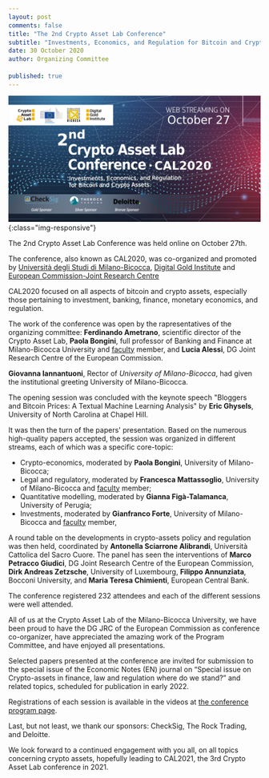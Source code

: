 ```yaml
---
layout: post
comments: false
title: "The 2nd Crypto Asset Lab Conference"
subtitle: "Investments, Economics, and Regulation for Bitcoin and Crypto Assets"
date: 30 October 2020
author: Organizing Committee

published: true
---
```


![CAL2020](/img/posts/cal2020.jpg){:class="img-responsive"}

The 2nd Crypto Asset Lab Conference was held online on October 27th.

The conference, also known as CAL2020, was co-organized and promoted by [Università degli Studi di Milano-Bicocca](https://www.unimib.it/), [Digital Gold Institute](http://dgi.io/) and [European Commission-Joint Research Centre](https://ec.europa.eu/knowledge4policy/organisation/jrc-joint-research-centre_en)

CAL2020 focused on all aspects of bitcoin and crypto assets, especially those pertaining to investment, banking, finance, monetary economics, and regulation.

The work of the conference was open by the rapresentatives of the organizing committee: **Ferdinando Ametrano**, scientific director of the Crypto Asset Lab, **Paola Bongini**, full professor of Banking and Finance at Milano-Bicocca University and [faculty](/faculty/) member, and **Lucia Alessi**, DG Joint Research Centre of the European Commission.

**Giovanna Iannantuoni**, Rector of *University of Milano-Bicocca*,  had given the institutional greeting University of Milano-Bicocca.

The opening session was concluded with the keynote speech "Bloggers and Bitcoin Prices: A Textual Machine Learning Analysis" by **Eric Ghysels**, University of North Carolina at Chapel Hill.

It was then the turn of the papers' presentation. Based on the numerous high-quality papers accepted, the session was organized in different streams, each of which was a specific core-topic:
- Crypto-economics, moderated by  **Paola Bongini**, University of Milano-Bicocca;
- Legal and regulatory, moderated by **Francesca Mattassoglio**, University of Milano-Bicocca and [faculty](/faculty/) member;
- Quantitative modelling, moderated by **Gianna Figà-Talamanca**, University of Perugia;
- Investments, moderated by  **Gianfranco Forte**, University of Milano-Bicocca and [faculty](/faculty/) member,

A round table on the developments in crypto-assets policy and regulation was then held, coordinated by **Antonella Sciarrone Alibrandi**, Università Cattolica del Sacro Cuore. The panel has seen the interventions of **Marco Petracco Giudici**, DG Joint Research Centre of the European Commission, **Dirk Andreas Zetzsche**, University of Luxembourg, **Filippo Annunziata**, Bocconi University, and **Maria Teresa Chimienti**, European Central Bank.

The conference registered 232 attendees and each of the different sessions were well attended. 

All of us at the Crypto Asset Lab of the Milano-Bicocca University, we have been proud to have the DG JRC of the European Commission as conference co-organizer, have appreciated the amazing work of the Program Committee, and have enjoyed all presentations.

Selected papers presented at the conference are invited for submission to the special issue of the Economic Notes (EN) journal on “Special issue on Crypto-assets in finance, law and regulation where do we stand?” and related topics, scheduled for publication in early 2022.

Registrations of each session is available in the videos at [the conference program page](https://cryptoassetlab.diseade.unimib.it/cal2020/).

Last, but not least, we thank our sponsors: CheckSig, The Rock Trading, and Deloitte.

We look forward to a continued engagement with you all, on all topics concerning crypto assets, hopefully leading to CAL2021, the 3rd Crypto Asset Lab conference in 2021.
